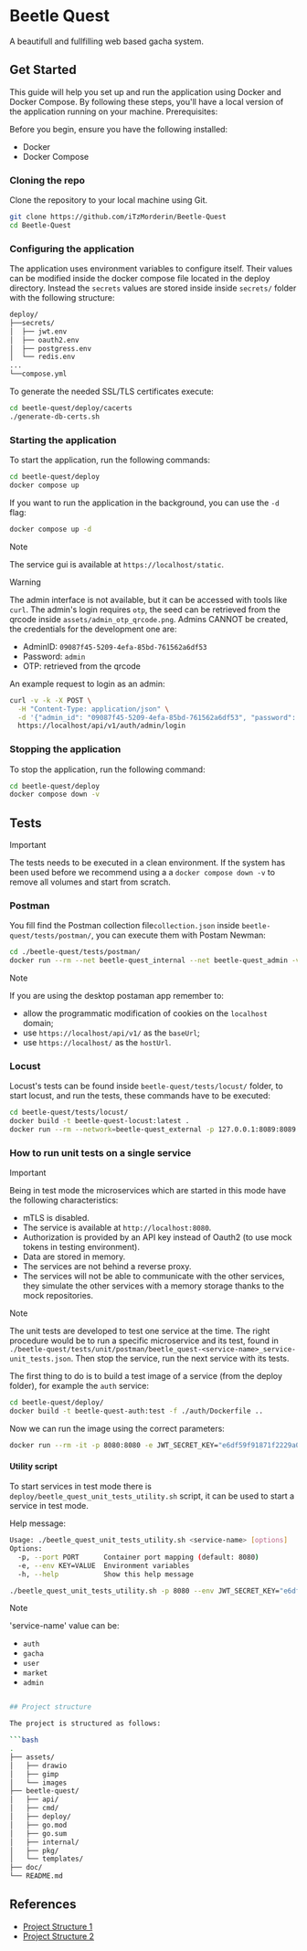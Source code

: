 # Beetle Quest

A beautifull and fullfilling web based gacha system.

## Get Started

This guide will help you set up and run the application using Docker and Docker Compose. By following these steps, you'll have a local version of the application running on your machine.
Prerequisites:

Before you begin, ensure you have the following installed:

- Docker
- Docker Compose

### Cloning the repo

Clone the repository to your local machine using Git.

```bash
git clone https://github.com/iTzMorderin/Beetle-Quest
cd Beetle-Quest
```

### Configuring the application

The application uses environment variables to configure itself. Their values can be modified inside the docker compose file located in the deploy directory. Instead the `secrets` values are stored inside inside `secrets/` folder with the following structure:

```bash
deploy/
├──secrets/
│  ├── jwt.env
│  ├── oauth2.env
│  ├── postgress.env
│  └── redis.env
...
└──compose.yml
```

To generate the needed SSL/TLS certificates execute:

```bash
cd beetle-quest/deploy/cacerts
./generate-db-certs.sh
```

### Starting the application

To start the application, run the following commands:

```bash
cd beetle-quest/deploy
docker compose up
```

If you want to run the application in the background, you can use the `-d` flag:

```bash
docker compose up -d
```

> [!NOTE]
> The service gui is available at `https://localhost/static`.

> [!WARNING]
> The admin interface is not available, but it can be accessed with tools like `curl`. The admin's
> login requires `otp`, the seed can be retrieved from the qrcode inside `assets/admin_otp_qrcode.png`.
> Admins CANNOT be created, the credentials for the development one are:
>
> - AdminID: `09087f45-5209-4efa-85bd-761562a6df53`
> - Password: `admin`
> - OTP: retrieved from the qrcode

An example request to login as an admin:

```bash
curl -v -k -X POST \
  -H "Content-Type: application/json" \
  -d '{"admin_id": "09087f45-5209-4efa-85bd-761562a6df53", "password": "admin", "otp_code": "<OTP_CODE>"}' \
  https://localhost/api/v1/auth/admin/login
```

### Stopping the application

To stop the application, run the following command:

```bash
cd beetle-quest/deploy
docker compose down -v
```

## Tests

> [!IMPORTANT]
> The tests needs to be executed in a clean environment. If the system has been used before we recommend using a
> a `docker compose down -v` to remove all volumes and start from scratch.

### Postman

You fill find the Postman collection file`collection.json` inside `beetle-quest/tests/postman/`, you can execute them with Postam Newman:

```sh
cd ./beetle-quest/tests/postman/
docker run --rm --net beetle-quest_internal --net beetle-quest_admin -v ./beetle-quest.json:/collection.json postman/newman run /collection.json --bail --insecure --ignore-redirects --color on
```

> [!NOTE]
> If you are using the desktop postaman app remember to:
>
> - allow the programmatic modification of cookies on the `localhost` domain;
> - use `https://localhost/api/v1/` as the `baseUrl`;
> - use `https://localhost/` as the `hostUrl`.

### Locust

Locust's tests can be found inside `beetle-quest/tests/locust/` folder, to start locust, and run the tests, these commands have to be executed:

```sh
cd beetle-quest/tests/locust/
docker build -t beetle-quest-locust:latest .
docker run --rm --network=beetle-quest_external -p 127.0.0.1:8089:8089 beetle-quest-locust:latest
```

### How to run unit tests on a single service

> [!IMPORTANT]
> Being in test mode the microservices which are started in this mode have the following characteristics:
>
> - mTLS is disabled.
> - The service is available at `http://localhost:8080`.
> - Authorization is provided by an API key instead of Oauth2 (to use mock tokens in testing environment).
> - Data are stored in memory.
> - The services are not behind a reverse proxy.
> - The services will not be able to communicate with the other services, they simulate the other services with a memory storage thanks to the mock repositories.

> [!NOTE]
> The unit tests are developed to test one service at the time. The right procedure would be to run a specific microservice and
> its test, found in `./beetle-quest/tests/unit/postman/beetle_quest-<service-name>_service-unit_tests.json`.
> Then stop the service, run the next service with its tests.

The first thing to do is to build a test image of a service (from the deploy folder), for example the `auth` service:

```sh
cd beetle-quest/deploy/
docker build -t beetle-quest-auth:test -f ./auth/Dockerfile ..
```

Now we can run the image using the correct parameters:

```sh
docker run --rm -it -p 8080:8080 -e JWT_SECRET_KEY="e6df59f91871f2229a0296c6b5ffaf44cef6af30cd05057857b9f0a74b0d28c1" beetle-quest-auth:test
```

#### Utility script

To start services in test mode there is `deploy/beetle_quest_unit_tests_utility.sh` script, it can be used to start a service in test mode.

Help message:

```sh
Usage: ./beetle_quest_unit_tests_utility.sh <service-name> [options]
Options:
  -p, --port PORT      Container port mapping (default: 8080)
  -e, --env KEY=VALUE  Environment variables
  -h, --help           Show this help message
```

```sh
./beetle_quest_unit_tests_utility.sh -p 8080 --env JWT_SECRET_KEY="e6df59f91871f2229a0296c6b5ffaf44cef6af30cd05057857b9f0a74b0d28c1" <service-name>
```

> [!NOTE]
> 'service-name' value can be:
>
> - `auth`
> - `gacha`
> - `user`
> - `market`
> - `admin`

````sh

## Project structure

The project is structured as follows:

```bash
.
├── assets/
│   ├── drawio
│   ├── gimp
│   └── images
├── beetle-quest/
│   ├── api/
│   ├── cmd/
│   ├── deploy/
│   ├── go.mod
│   ├── go.sum
│   ├── internal/
│   ├── pkg/
│   └── templates/
├── doc/
└── README.md
````

## References

- [Project Structure 1](https://betterprogramming.pub/how-are-you-structuring-your-go-microservices-a355d6293932)
- [Project Structure 2](https://gochronicles.com/project-structure/)
